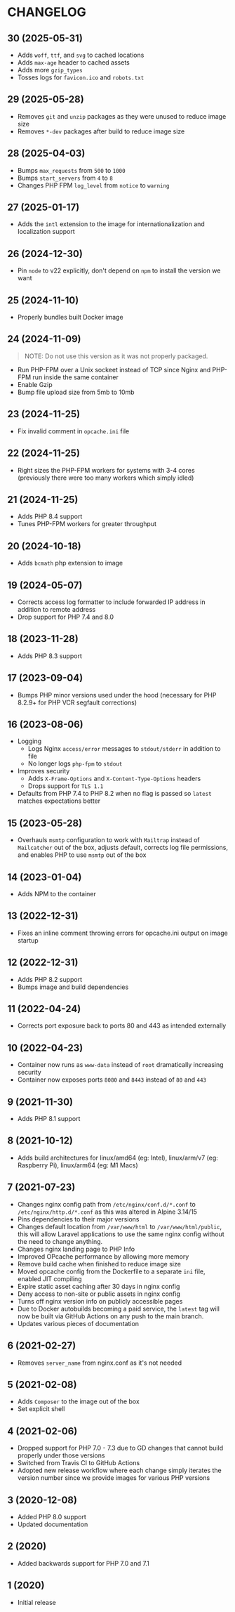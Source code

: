 # CHANGELOG

## 30 (2025-05-31)

- Adds `woff`, `ttf`, and `svg` to cached locations
- Adds `max-age` header to cached assets
- Adds more `gzip_types`
- Tosses logs for `favicon.ico` and `robots.txt`

## 29 (2025-05-28)

- Removes `git` and `unzip` packages as they were unused to reduce image size
- Removes `*-dev` packages after build to reduce image size

## 28 (2025-04-03)

- Bumps `max_requests` from `500` to `1000`
- Bumps `start_servers` from `4` to `8`
- Changes PHP FPM `log_level` from `notice` to `warning`

## 27 (2025-01-17)

- Adds the `intl` extension to the image for internationalization and localization support

## 26 (2024-12-30)

- Pin `node` to v22 explicitly, don't depend on `npm` to install the version we want

## 25 (2024-11-10)

- Properly bundles built Docker image

## 24 (2024-11-09)

> NOTE: Do not use this version as it was not properly packaged.

- Run PHP-FPM over a Unix sockeet instead of TCP since Nginx and PHP-FPM run inside the same container
- Enable Gzip
- Bump file upload size from 5mb to 10mb

## 23 (2024-11-25)

- Fix invalid comment in `opcache.ini` file

## 22 (2024-11-25)

- Right sizes the PHP-FPM workers for systems with 3-4 cores (previously there were too many workers which simply idled)

## 21 (2024-11-25)

- Adds PHP 8.4 support
- Tunes PHP-FPM workers for greater throughput

## 20 (2024-10-18)

- Adds `bcmath` php extension to image

## 19 (2024-05-07)

- Corrects access log formatter to include forwarded IP address in addition to remote address
- Drop support for PHP 7.4 and 8.0

## 18 (2023-11-28)

- Adds PHP 8.3 support

## 17 (2023-09-04)

- Bumps PHP minor versions used under the hood (necessary for PHP 8.2.9+ for PHP VCR segfault corrections)

## 16 (2023-08-06)

- Logging
  - Logs Nginx `access/error` messages to `stdout/stderr` in addition to file
  - No longer logs `php-fpm` to `stdout`
- Improves security
  - Adds `X-Frame-Options` and `X-Content-Type-Options` headers
  - Drops support for `TLS 1.1`
- Defaults from PHP 7.4 to PHP 8.2 when no flag is passed so `latest` matches expectations better

## 15 (2023-05-28)

- Overhauls `msmtp` configuration to work with `Mailtrap` instead of `Mailcatcher` out of the box, adjusts default, corrects log file permissions, and enables PHP to use `msmtp` out of the box

## 14 (2023-01-04)

- Adds NPM to the container

## 13 (2022-12-31)

- Fixes an inline comment throwing errors for opcache.ini output on image startup

## 12 (2022-12-31)

- Adds PHP 8.2 support
- Bumps image and build dependencies

## 11 (2022-04-24)

- Corrects port exposure back to ports 80 and 443 as intended externally

## 10 (2022-04-23)

- Container now runs as `www-data` instead of `root` dramatically increasing security
- Container now exposes ports `8080` and `8443` instead of `80` and `443`

## 9 (2021-11-30)

- Adds PHP 8.1 support

## 8 (2021-10-12)

- Adds build architectures for linux/amd64 (eg: Intel), linux/arm/v7 (eg: Raspberry Pi), linux/arm64 (eg: M1 Macs)

## 7 (2021-07-23)

- Changes nginx config path from `/etc/nginx/conf.d/*.conf` to `/etc/nginx/http.d/*.conf` as this was altered in Alpine 3.14/15
- Pins dependencies to their major versions
- Changes default location from `/var/www/html` to `/var/www/html/public`, this will allow Laravel applications to use the same nginx config without the need to change anything.
- Changes nginx landing page to PHP Info
- Improved OPcache performance by allowing more memory
- Remove build cache when finished to reduce image size
- Moved opcache config from the Dockerfile to a separate `ini` file, enabled JIT compiling
- Expire static asset caching after 30 days in nginx config
- Deny access to non-site or public assets in nginx config
- Turns off nginx version info on publicly accessible pages
- Due to Docker autobuilds becoming a paid service, the `latest` tag will now be built via GitHub Actions on any push to the main branch.
- Updates various pieces of documentation

## 6 (2021-02-27)

- Removes `server_name` from nginx.conf as it's not needed

## 5 (2021-02-08)

- Adds `Composer` to the image out of the box
- Set explicit shell

## 4 (2021-02-06)

- Dropped support for PHP 7.0 - 7.3 due to GD changes that cannot build properly under those versions
- Switched from Travis CI to GitHub Actions
- Adopted new release workflow where each change simply iterates the version number since we provide images for various PHP versions

## 3 (2020-12-08)

- Added PHP 8.0 support
- Updated documentation

## 2 (2020)

- Added backwards support for PHP 7.0 and 7.1

## 1 (2020)

- Initial release
